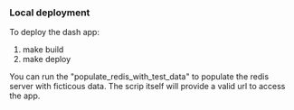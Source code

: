 ### Local deployment

To deploy the dash app:

1. make build
2. make deploy

You can run the "populate_redis_with_test_data" to populate the redis server with 
ficticous data. The scrip itself will provide a valid url to access the app.